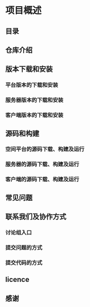 # 项目概述

## 目录

## 仓库介绍

## 版本下载和安装

### 平台版本的下载和安装

### 服务器版本的下载和安装

### 客户端版本的下载和安装

## 源码和构建

### 空间平台的源码下载、构建及运行

### 服务器的源码下载、构建及运行

### 客户端的源码下载、构建及运行

## 常见问题

## 联系我们及协作方式

### 讨论组入口

### 提交问题的方式

### 提交代码的方式

## licence

## 感谢
